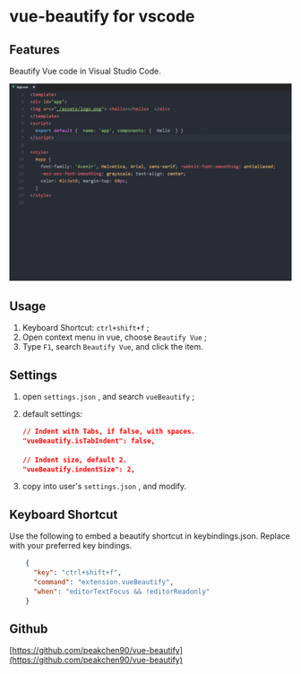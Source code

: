 # vue-beautify for vscode

## Features

Beautify Vue code in Visual Studio Code.

![preview](source/preview.gif)

## Usage

1. Keyboard Shortcut: `ctrl+shift+f` ;
2. Open context menu in vue, choose `Beautify Vue` ;
3. Type `F1`, search `Beautify Vue`, and click the item.

## Settings

1. open `settings.json` , and search `vueBeautify` ;
2. default settings: 
    ```json
    // Indent with Tabs, if false, with spaces.
    "vueBeautify.isTabIndent": false,

    // Indent size, default 2.
    "vueBeautify.indentSize": 2,
    ```

  3. copy into user's `settings.json` , and modify.

## Keyboard Shortcut

Use the following to embed a beautify shortcut in keybindings.json. Replace with your preferred key bindings.

```json
    {
      "key": "ctrl+shift+f",          
      "command": "extension.vueBeautify",
      "when": "editorTextFocus && !editorReadonly" 
    }
```

## Github
[https://github.com/peakchen90/vue-beautify](https://github.com/peakchen90/vue-beautify)